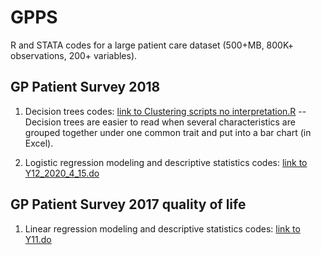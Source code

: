 # GPPS
R and STATA codes for a large patient care dataset (500+MB, 800K+ observations, 200+ variables).

## GP Patient Survey 2018 
1. Decision trees codes: [link to Clustering scripts no interpretation.R](https://github.com/amywang27/GPPS/blob/master/Clustering%20scripts%20no%20interpretation.R)  -- Decision trees are easier to read when several characteristics are grouped together under one common trait and put into a bar chart (in Excel). 

2. Logistic regression modeling and descriptive statistics codes: [link to Y12_2020_4_15.do](https://github.com/amywang27/GPPS/blob/master/Y12_2020_4_15.do)

## GP Patient Survey 2017 quality of life
1. Linear regression modeling and descriptive statistics codes: [link to Y11.do](https://github.com/amywang27/GPPS/blob/master/Y11.do)
